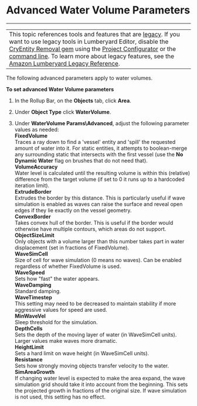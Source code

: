 # Advanced Water Volume Parameters<a name="terrain-water-params-ref"></a>


****  

|  | 
| --- |
| This topic references tools and features that are [legacy](https://docs.aws.amazon.com/lumberyard/latest/userguide/ly-glos-chap.html#legacy)\. If you want to use legacy tools in Lumberyard Editor, disable the [CryEntity Removal gem](https://docs.aws.amazon.com/lumberyard/latest/userguide/gems-system-cryentity-removal-gem.html) using the [Project Configurator](https://docs.aws.amazon.com/lumberyard/latest/userguide/configurator-intro.html) or the [command line](https://docs.aws.amazon.com/lumberyard/latest/userguide/lmbr-exe.html)\. To learn more about legacy features, see the [Amazon Lumberyard Legacy Reference](https://docs.aws.amazon.com/lumberyard/latest/legacyreference/)\. | 

The following advanced parameters apply to water volumes\.

**To set advanced Water Volume parameters**

1. In the Rollup Bar, on the **Objects** tab, click **Area**\.

1. Under **Object Type** click **WaterVolume**\.

1. Under **WaterVolume Params\\Advanced**, adjust the following parameter values as needed:  
**FixedVolume**  
Traces a ray down to find a 'vessel' entity and 'spill' the requested amount of water into it\. For static entities, it attempts to boolean\-merge any surrounding static that intersects with the first vessel \(use the **No Dynamic Water** flag on brushes that do not need that\)\.  
**VolumeAccuracy**  
Water level is calculated until the resulting volume is within this \(relative\) difference from the target volume \(if set to 0 it runs up to a hardcoded iteration limit\)\.  
**ExtrudeBorder**  
Extrudes the border by this distance\. This is particularly useful if wave simulation is enabled as waves can raise the surface and reveal open edges if they lie exactly on the vessel geometry\.  
**ConvexBorder**  
Takes convex hull of the border\. This is useful if the border would otherwise have multiple contours, which areas do not support\.  
**ObjectSizeLimit**  
Only objects with a volume larger than this number takes part in water displacement \(set in fractions of FixedVolume\)\.  
**WaveSimCell**  
Size of cell for wave simulation \(0 means no waves\)\. Can be enabled regardless of whether FixedVolume is used\.  
**WaveSpeed**  
Sets how "fast" the water appears\.  
**WaveDamping**  
Standard damping\.  
**WaveTimestep**  
This setting may need to be decreased to maintain stability if more aggressive values for speed are used\.  
**MinWaveVel**  
Sleep threshold for the simulation\.  
**DepthCells**  
Sets the depth of the moving layer of water \(in WaveSimCell units\)\. Larger values make waves more dramatic\.  
**HeightLimit**  
Sets a hard limit on wave height \(in WaveSimCell units\)\.  
**Resistance**  
Sets how strongly moving objects transfer velocity to the water\.  
**SimAreaGrowth**  
If changing water level is expected to make the area expand, the wave simulation grid should take it into account from the beginning\. This sets the projected growth in fractions of the original size\. If wave simulation is not used, this setting has no effect\.